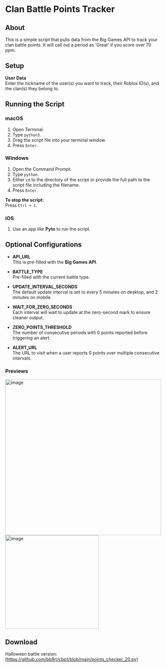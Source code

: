 # Clan Battle Points Tracker

## About

This is a simple script that pulls data from the Big Games API to track your clan battle points. It will call out a period as 'Great' if you score over 70 ppm.

## Setup

**User Data**  
Enter the nickname of the user(s) you want to track, their Roblox ID(s), and the clan(s) they belong to.

## Running the Script

### macOS

1. Open Terminal.
2. Type `python3`.
3. Drag the script file into your terminal window.
4. Press `Enter`.

### Windows

1. Open the Command Prompt.
2. Type `python`.
3. Either `cd` to the directory of the script or provide the full path to the script file including the filename.
4. Press `Enter`.

**To stop the script:**  
Press `Ctrl + C`.

### iOS

1. Use an app like **Pyto** to run the script.

## Optional Configurations

- **API_URL**  
  This is pre-filled with the **Big Games API**.

- **BATTLE_TYPE**  
  Pre-filled with the current battle type.

- **UPDATE_INTERVAL_SECONDS**  
  The default update interval is set to every 5 minutes on desktop, and 2 minutes on mobile.

- **WAIT_FOR_ZERO_SECONDS**  
  Each interval will wait to update at the zero-second mark to ensure cleaner output.

- **ZERO_POINTS_THRESHOLD**  
  The number of consecutive periods with 0 points reported before triggering an alert.

- **ALERT_URL**  
  The URL to visit when a user reports 0 points over multiple consecutive intervals.

### Previews
<img width="500" alt="image" src="https://github.com/user-attachments/assets/e8d7b8d1-ae2d-44a5-a547-2c8745426568">
<br />
<img width="300" alt="image" src="https://github.com/user-attachments/assets/fbeea6f2-5aee-4590-9381-3ccfe174779c">

## Download
Halloween battle version: [https://github.com/bb9rj/cbpt/blob/main/points_checker_20.py]

